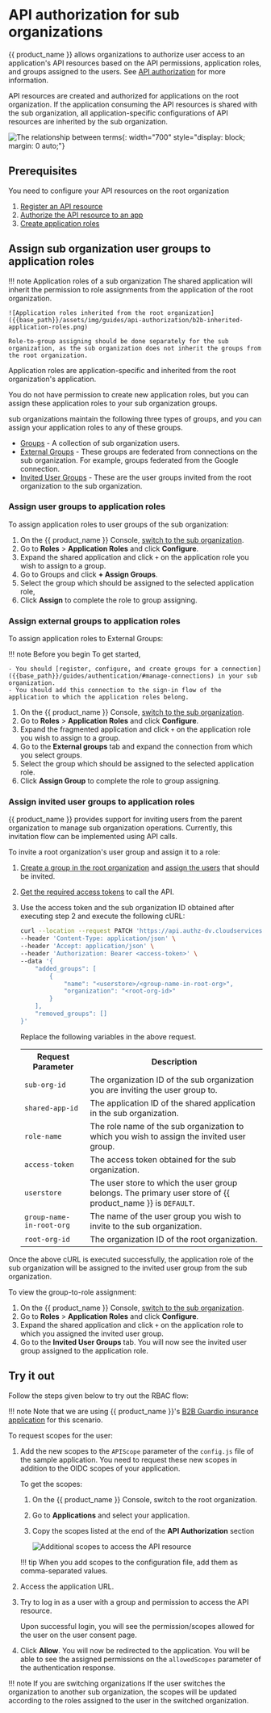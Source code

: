 # API authorization for sub organizations
{{ product_name }} allows organizations to authorize user access to an application's API resources based on the API permissions, application roles, and groups assigned to the users. See [API authorization]({{base_path}}/guides/api-authorization/) for more information.

API resources are created and authorized for applications on the root organization. If the application consuming the API resources is shared with the sub organization, all application-specific configurations of API resources are inherited by the sub organization.

![The relationship between terms]({{base_path}}/assets/img/guides/api-authorization/b2b-api-authorization.png){: width="700" style="display: block; margin: 0 auto;"}

## Prerequisites
You need to configure your API resources on the root organization

1. [Register an API resource]({{base_path}}/guides/api-authorization/#register-an-api-resource)
2. [Authorize the API resource to an app]({{base_path}}/guides/api-authorization/#authorize-the-api-resources-for-an-app)
3. [Create application roles]({{base_path}}/guides/api-authorization/#create-application-roles)

## Assign sub organization user groups to application roles

!!! note Application roles of a sub organization
    The shared application will inherit the permission to role assignments from the application of the root organization.

    ![Application roles inherited from the root organization]({{base_path}}/assets/img/guides/api-authorization/b2b-inherited-application-roles.png)

    Role-to-group assigning should be done separately for the sub organization, as the sub organization does not inherit the groups from the root organization.

Application roles are application-specific and inherited from the root organization's application.

You do not have permission to create new application roles, but you can assign these application roles to your sub organization groups.

sub organizations maintain the following three types of groups, and you can assign your application roles to any of these groups.
- [Groups](#assign-user-groups-to-application-roles) - A collection of sub organization users.
- [External Groups](#assign-external-groups-to-application-roles) - These groups are federated from connections on the sub organization. For example, groups federated from the Google connection.
- [Invited User Groups](#assign-invited-user-groups-to-application-roles) - These are the user groups invited from the root organization to the sub organization.

### Assign user groups to application roles
To assign application roles to user groups of the sub organization:

1. On the {{ product_name }} Console, [switch to the sub organization]({{base_path}}/guides/organization-management/manage-b2b-organizations/manage-suborganizations/#switch-between-suborganizations).
2. Go to **Roles** > **Application Roles** and click **Configure**.
3. Expand the shared application and click `+` on the application role you wish to assign to a group.
4. Go to Groups and click **+ Assign Groups**.
5. Select the group which should be assigned to the selected application role,
6. Click **Assign** to complete the role to group assigning.


### Assign external groups to application roles

To assign application roles to External Groups:

!!! note Before you begin
    To get started,

    - You should [register, configure, and create groups for a connection]({{base_path}}/guides/authentication/#manage-connections) in your sub organization.
    - You should add this connection to the sign-in flow of the application to which the application roles belong.

1. On the {{ product_name }} Console, [switch to the sub organization](../../guides/organization-management/manage-b2b-organizations/manage-suborganizations/#switch-between-suborganizations).
2. Go to **Roles** > **Application Roles** and click **Configure**.
3. Expand the fragmented application and click `+` on the application role you wish to assign to a group.
4. Go to the **External groups** tab and expand the connection from which you select groups.
5. Select the group which should be assigned to the selected application role.
6. Click **Assign Group** to complete the role to group assigning.

### Assign invited user groups to application roles

{{ product_name }} provides support for inviting users from the parent organization to manage sub organization operations. Currently, this invitation flow can be implemented using API calls.

To invite a root organization's user group and assign it to a role:

1. [Create a group in the root organization]({{base_path}}/guides/users/manage-groups/#onboard-a-group) and [assign the users]({{base_path}}/guides/users/manage-groups/#assign-users-to-groups) that should be invited.
2. [Get the required access tokens]({{base_path}}/apis/organization-management/authentication/) to call the API.
3. Use the access token and the sub organization ID obtained after executing step 2 and execute the following cURL:
    ``` bash
    curl --location --request PATCH 'https://api.authz-dv.cloudservices.wso2.com/o/<sub-org-id>/applications/<shared-app-id>/roles/<role-name>/cross-org-group-mapping' \
    --header 'Content-Type: application/json' \
    --header 'Accept: application/json' \
    --header 'Authorization: Bearer <access-token>' \
    --data '{
        "added_groups": [
            {
                "name": "<userstore>/<group-name-in-root-org>",
                "organization": "<root-org-id>"
            }
        ],
        "removed_groups": []
    }'
    ```
    Replace the following variables in the above request.

    <table>
        <tr>
            <th>Request Parameter</th>
            <th>Description</th>
        </tr>
        <tr>
            <td><code>sub-org-id</code></td>
            <td>The organization ID of the sub organization you are inviting the user group to.</td>
        </tr>
        <tr>
            <td><code>shared-app-id</code></td>
            <td>The application ID of the shared application in the sub organization.</td>
        </tr>
        <tr>
            <td><code>role-name</code></td>
            <td>The role name of the sub organization to which you wish to assign the invited user group.</td>
        </tr>
        <tr>
            <td><code>access-token</code></td>
            <td>The access token obtained for the sub organization.</td>
        </tr>
        <tr>
            <td><code>userstore</code></td>
            <td>The user store to which the user group belongs. The primary user store of {{ product_name }} is <code>DEFAULT</code>.</td>
        </tr>
        <tr>
            <td><code>group-name-in-root-org</code></td>
            <td>The name of the user group you wish to invite to the sub organization.</td>
        </tr>
        <tr>
            <td><code>root-org-id</code></td>
            <td>The organization ID of the root organization.</td>
        </tr>
    </table>

Once the above cURL is executed successfully, the application role of the sub organization will be assigned to the invited user group from the sub organization.

To view the group-to-role assignment:

1. On the {{ product_name }} Console, [switch to the sub organization]({{base_path}}/guides/organization-management/manage-b2b-organizations/manage-suborganizations/#switch-between-suborganizations).
2. Go to **Roles** > **Application Roles** and click **Configure**.
3. Expand the shared application and click `+` on the application role to which you assigned the invited user group.
4. Go to the **Invited User Groups** tab. You will now see the invited user group assigned to the application role.

## Try it out

Follow the steps given below to try out the RBAC flow:

!!! note
    Note that we are using {{ product_name }}'s [B2B Guardio insurance application]({{base_path}}/guides/organization-management/manage-b2b-organizations/try-a-b2b-use-case/) for this scenario.

To request scopes for the user:

1. Add the new scopes to the `APIScope` parameter of the `config.js` file of the sample application. You need to request these new scopes in addition to the OIDC scopes of your application.

    To get the scopes:
    
    1. On the {{ product_name }} Console, switch to the root organization.
    2. Go to **Applications** and select your application.
    3. Copy the scopes listed at the end of the **API Authorization** section

        ![Additional scopes to access the API resource]({{base_path}}/assets/img/guides/api-authorization/additional-scopes.png)

    !!! tip
            When you add scopes to the configuration file, add them as comma-separated values.

2. Access the application URL.
3. Try to log in as a user with a group and permission to access the API resource.

    Upon successful login, you will see the permission/scopes allowed for the user on the user consent page.

4. Click **Allow**. You will now be redirected to the application.
    You will be able to see the assigned permissions on the `allowedScopes` parameter of the authentication response.

!!! note If you are switching organizations
    If the user switches the organization to another sub organization, the scopes will be updated according to the roles assigned to the user in the switched organization.
